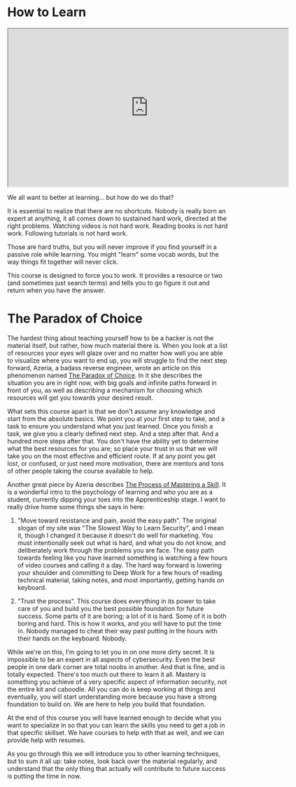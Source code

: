 # How to Learn

<iframe allowfullscreen height="360" src="https://www.youtube.com/embed/KCZFBKu9kKM?wmode=opaque" width="640"></iframe>  

  

We all want to better at learning... but how do we do that?

It is essential to realize that there are no shortcuts. Nobody is really
born an expert at anything, it all comes down to sustained hard work,
directed at the right problems. Watching videos is not hard work.
Reading books is not hard work. Following tutorials is not hard work.

Those are hard truths, but you will never improve if you find yourself
in a passive role while learning. You might "learn" some vocab words,
but the way things fit together will never click.

This course is designed to force you to work. It provides a resource or
two (and sometimes just search terms) and tells you to go figure it out
and return when you have the answer.

# The Paradox of Choice

The hardest thing about teaching yourself how to be a hacker is not the
material itself, but rather, how much material there is. When you look
at a list of resources your eyes will glaze over and no matter how well
you are able to visualize where you want to end up, you will struggle to
find the next step forward, Azeria, a badass reverse engineer, wrote an
article on this phenomenon named
<a href="https://azeria-labs.com/paradox-of-choice?roppers"
rel="noopener" target="_blank">The Paradox of Choice</a>. In it she
describes the situation you are in right now, with big goals and
infinite paths forward in front of you, as well as describing a
mechanism for choosing which resources will get you towards your desired
result.

What sets this course apart is that we don't assume any knowledge and
start from the absolute basics. We point you at your first step to take,
and a task to ensure you understand what you just learned. Once you
finish a task, we give you a clearly defined next step. And a step after
that. And a hundred more steps after that. You don't have the ability
yet to determine what the best resources for you are; so place your
trust in us that we will take you on the most effective and efficient
route. If at any point you get lost, or confused, or just need more
motivation, there are mentors and tons of other people taking the course
available to help.

Another great piece by Azeria describes <a
href="https://azeria-labs.com/the-process-of-mastering-a-skill?roppers/"
rel="noopener" target="_blank">The Process of Mastering a Skill</a>. It
is a wonderful intro to the psychology of learning and who you are as a
student, currently dipping your toes into the Apprenticeship stage. I
want to really drive home some things she says in here:

1.  "Move toward resistance and pain, avoid the easy path". The original
    slogan of my site was "The Slowest Way to Learn Security", and I
    mean it, though I changed it because it doesn't do well for
    marketing. You must intentionally seek out what is hard, and what
    you do not know, and deliberately work through the problems you are
    face. The easy path towards feeling like you have learned something
    is watching a few hours of video courses and calling it a day. The
    hard way forward is lowering your shoulder and committing to Deep
    Work for a few hours of reading technical material, taking notes,
    and most importantly, getting hands on keyboard.

2.  "Trust the process". This course does everything in its power to
    take care of you and build you the best possible foundation for
    future success. Some parts of it are boring; a lot of it is hard.
    Some of it is both boring and hard. This is how it works, and you
    will have to put the time in. Nobody managed to cheat their way past
    putting in the hours with their hands on the keyboard. Nobody.

While we're on this, I'm going to let you in on one more dirty secret.
It is impossible to be an expert in all aspects of cybersecurity. Even
the best people in one dark corner are total noobs in another. And that
is fine, and is totally expected. There's too much out there to learn it
all. Mastery is something you achieve of a very specific aspect of
information security, not the entire kit and caboodle. All you can do is
keep working at things and eventually, you will start understanding more
because you have a strong foundation to build on. We are here to help
you build that foundation.

At the end of this course you will have learned enough to decide what
you want to specialize in so that you can learn the skills you need to
get a job in that specific skillset. We have courses to help with that
as well, and we can provide help with resumes.

As you go through this we will introduce you to other learning
techniques, but to sum it all up: take notes, look back over the
material regularly, and understand that the only thing that actually
will contribute to future success is putting the time in now.
